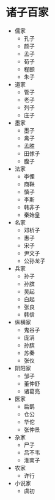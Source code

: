 # 诸子百家

* 儒家
  * 孔子
  * 颜子
  * 孟子
  * 荀子
  * 程颐
  * 朱子
* 道家
  * 管子
  * 老子
  * 列子
  * 庄子
* 墨家
  * 墨子
  * 禽子
  * 孟胜
  * 田俅子
  * 腹子
* 法家
  * 李悝
  * 商鞅
  * 慎子
  * 李斯
  * 韩非子
  * 秦始皇
* 名家
  * 邓析子
  * 惠子
  * 宋子
  * 尹文子
  * 公孙龙子
* 兵家
  * 孙子
  * 孙膑
  * 吴起
  * 白起
  * 张良
  * 韩信
* 纵横家
  * 鬼谷子
  * 庞涓
  * 孙膑
  * 苏秦
  * 张仪
* 阴阳家
  * 邹子
  * 董仲舒
  * 诸葛亮
* 医家
  * 扁鹊
  * 仓公
  * 华佗
  * 张仲景
* 杂家
  * 尸子
  * 吕不韦
  * 淮南子
* 农家
  * 许行
* 小说家
  * 虞初